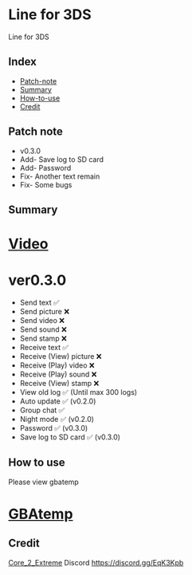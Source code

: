 # Line for 3DS
Line for 3DS

## Index
* [Patch-note](https://github.com/Core-2-Extreme/Line_for_3DS#Patch-note)
* [Summary](https://github.com/Core-2-Extreme/Line_for_3DS#summary)
* [How-to-use](https://github.com/Core-2-Extreme/Line_for_3DS#How-to-use)
* [Credit](https://github.com/Core-2-Extreme/Line_for_3DS#credit)

## Patch note
* v0.3.0
* Add- Save log to SD card  
* Add- Password 
* Fix- Another text remain
* Fix- Some bugs

## Summary

# [Video](https://www.youtube.com/watch?v=5K2fCr0lyoM)
# ver0.3.0
* Send text ✅
* Send picture ❌
* Send video ❌
* Send sound ❌
* Send stamp ❌
* Receive text ✅
* Receive (View) picture ❌
* Receive (Play) video ❌
* Receive (Play) sound ❌
* Receive (View) stamp ❌
* View old log ✅ (Until max 300 logs)
* Auto update ✅ (v0.2.0)
* Group chat ✅
* Night mode ✅ (v0.2.0)
* Password ✅ (v0.3.0)
* Save log to SD card ✅ (v0.3.0)

## How to use
Please view gbatemp
# [GBAtemp](https://gbatemp.net/threads/line-for-3ds.539530)

## Credit
[Core_2_Extreme](https://twitter.com/toshi800348)
Discord
https://discord.gg/EqK3Kpb
